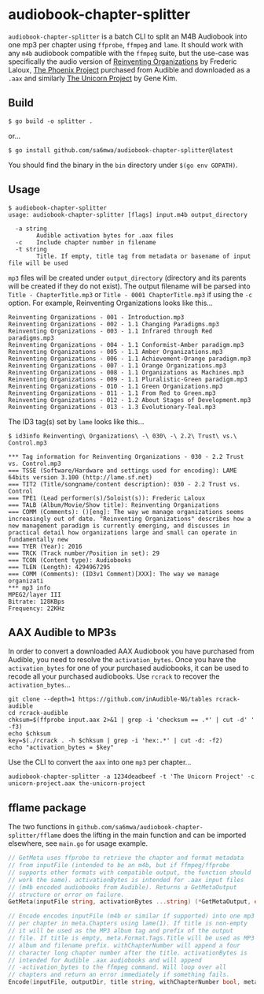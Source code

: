 # audiobook-chapter-splitter

`audiobook-chapter-splitter` is a batch CLI to split an M4B Audiobook
into one mp3 per chapter using `ffprobe`, `ffmpeg` and `lame`. It
should work with any `m4b` audiobook compatible with the `ffmpeg`
suite, but the use-case was specifically the audio version of
[Reinventing Organizations](https://www.reinventingorganizations.com/)
by Frederic Laloux,
[The Phoenix Project](https://itrevolution.com/product/the-phoenix-project/) 
purchased from Audible and downloaded as a `.aax` and similarly [The Unicorn Project](https://itrevolution.com/product/the-unicorn-project/) by Gene Kim.

## Build

```console
$ go build -o splitter .
```

or...

```console
$ go install github.com/sa6mwa/audiobook-chapter-splitter@latest
```

You should find the binary in the `bin` directory under `$(go env GOPATH)`.

## Usage

```console
$ audiobook-chapter-splitter 
usage: audiobook-chapter-splitter [flags] input.m4b output_directory

  -a string
        Audible activation bytes for .aax files
  -c    Include chapter number in filename
  -t string
        Title. If empty, title tag from metadata or basename of input file will be used
```

`mp3` files will be created under `output_directory` (directory and
its parents will be created if they do not exist). The output filename
will be parsed into `Title - ChapterTitle.mp3` or `Title - 0001
ChapterTitle.mp3` if using the `-c` option. For example, Reinventing
Organizations looks like this...

```
Reinventing Organizations - 001 - Introduction.mp3
Reinventing Organizations - 002 - 1.1 Changing Paradigms.mp3
Reinventing Organizations - 003 - 1.1 Infrared through Red paradigms.mp3
Reinventing Organizations - 004 - 1.1 Conformist-Amber paradigm.mp3
Reinventing Organizations - 005 - 1.1 Amber Organizations.mp3
Reinventing Organizations - 006 - 1.1 Achievement-Orange paradigm.mp3
Reinventing Organizations - 007 - 1.1 Orange Organizations.mp3
Reinventing Organizations - 008 - 1.1 Organizations as Machines.mp3
Reinventing Organizations - 009 - 1.1 Pluralistic-Green paradigm.mp3
Reinventing Organizations - 010 - 1.1 Green Organizations.mp3
Reinventing Organizations - 011 - 1.1 From Red to Green.mp3
Reinventing Organizations - 012 - 1.2 About Stages of Development.mp3
Reinventing Organizations - 013 - 1.3 Evolutionary-Teal.mp3
```

The ID3 tag(s) set by `lame` looks like this...

```console
$ id3info Reinventing\ Organizations\ -\ 030\ -\ 2.2\ Trust\ vs.\ Control.mp3 

*** Tag information for Reinventing Organizations - 030 - 2.2 Trust vs. Control.mp3
=== TSSE (Software/Hardware and settings used for encoding): LAME 64bits version 3.100 (http://lame.sf.net)
=== TIT2 (Title/songname/content description): 030 - 2.2 Trust vs. Control
=== TPE1 (Lead performer(s)/Soloist(s)): Frederic Laloux
=== TALB (Album/Movie/Show title): Reinventing Organizations
=== COMM (Comments): ()[eng]: The way we manage organizations seems increasingly out of date. "Reinventing Organizations" describes how a new management paradigm is currently emerging, and discusses in practical detail how organizations large and small can operate in fundamentally new
=== TYER (Year): 2016
=== TRCK (Track number/Position in set): 29
=== TCON (Content type): Audiobooks
=== TLEN (Length): 4294967295
=== COMM (Comments): (ID3v1 Comment)[XXX]: The way we manage organizati
*** mp3 info
MPEG2/layer III
Bitrate: 128KBps
Frequency: 22KHz
```

## AAX Audible to MP3s

In order to convert a downloaded AAX Audiobook you have purchased from
Audible, you need to resolve the `activation_bytes`. Once you have the
`activation_bytes` for one of your purchased audiobooks, it can be used
to recode all your purchased audiobooks. Use `rcrack` to recover the
`activation_bytes`...

```shell
git clone --depth=1 https://github.com/inAudible-NG/tables rcrack-audible
cd rcrack-audible
chksum=$(ffprobe input.aax 2>&1 | grep -i 'checksum == .*' | cut -d' ' -f3)
echo $chksum
key=$(./rcrack . -h $chksum | grep -i 'hex:.*' | cut -d: -f2)
echo "activation_bytes = $key"
```

Use the CLI to convert the `aax` into one `mp3` per chapter...

```shell
audiobook-chapter-splitter -a 1234deadbeef -t 'The Unicorn Project' -c unicorn-project.aax the-unicorn-project
```

## fflame package

The two functions in
`github.com/sa6mwa/audiobook-chapter-splitter/fflame` does the lifting
in the main function and can be imported elsewhere, see `main.go` for usage example.

```go
// GetMeta uses ffprobe to retrieve the chapter and format metadata
// from inputFile (intended to be an m4b, but if ffmpeg/ffprobe
// supports other formats with compatible output, the function should
// work the same). activationBytes is intended for .aax input files
// (m4b encoded audiobooks from Audible). Returns a GetMetaOutput
// structure or error on failure.
GetMeta(inputFile string, activationBytes ...string) (*GetMetaOutput, error)

// Encode encodes inputFile (m4b or similar if supported) into one mp3
// per chapter in meta.Chapters using lame(1). If title is non-empty
// it will be used as the MP3 album tag and prefix of the output
// file. If title is empty, meta.Format.Tags.Title will be used as MP3
// album and filename prefix. withChapterNumber will append a four
// character long chapter number after the title. activationBytes is
// intended for Audible .aax audiobooks and will append
// -activation_bytes to the ffmpeg command. Will loop over all
// chapters and return an error immediately if something fails.
Encode(inputFile, outputDir, title string, withChapterNumber bool, meta *GetMetaOutput, activationBytes ...string) error
```
